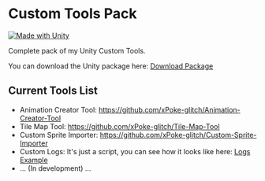 # Custom Tools Pack
[![Made with Unity](https://img.shields.io/badge/Made%20with-Unity-57b9d3.svg?style=flat&logo=unity)](https://www.unity.com)

Complete pack of my Unity Custom Tools.

You can download the Unity package here: [Download Package](https://github.com/xPoke-glitch/Custom-Tools-Pack/tree/main/Pack)

## Current Tools List
* Animation Creator Tool: https://github.com/xPoke-glitch/Animation-Creator-Tool
* Tile Map Tool: https://github.com/xPoke-glitch/Tile-Map-Tool
* Custom Sprite Importer: https://github.com/xPoke-glitch/Custom-Sprite-Importer
* Custom Logs: It's just a script, you can see how it looks like here: [Logs Example](https://github.com/xPoke-glitch/Tile-Map-Tool/blob/main/Screenshots/screen.png)
* ... (In development) ...
